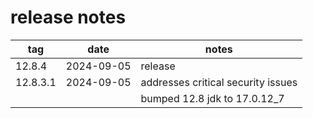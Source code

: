 # release notes

| tag | date | notes |
|---|---|---|
| 12.8.4   | 2024-09-05 | release |
| 12.8.3.1 | 2024-09-05 | addresses critical security issues |
|          |            | bumped 12.8 jdk to 17.0.12_7 |
